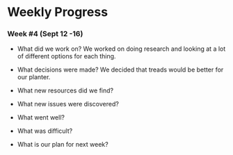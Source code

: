 # Weekly Progress

### Week #4 (Sept 12 -16)
- What did we work on?
We worked on doing research and looking at a lot of different options for each thing. 
- What decisions were made?
We decided that treads would be better for our planter.
- What new resources did we find?

- What new issues were discovered?

- What went well?

- What was difficult?

- What is our plan for next week?

